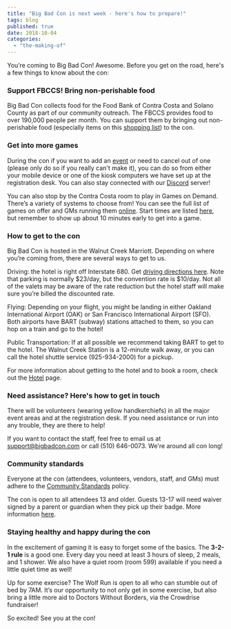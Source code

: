 ```yaml
---
title: "Big Bad Con is next week - here's how to prepare!"
tags: blog
published: true
date: 2018-10-04
categories: 
  - "the-making-of"
---
```


You’re coming to Big Bad Con! Awesome. Before you get on the road, here's a few things to know about the con:

### Support FBCCS! Bring non-perishable food

Big Bad Con collects food for the Food Bank of Contra Costa and Solano County as part of our community outreach. The FBCCS provides food to over 190,000 people per month. You can support them by bringing out non-perishable food (especially items on this [shopping list](https://www.bigbadcon.com/wp-content/uploads/2017/10/Food-Drive-Shopping-List.pdf)) to the con.

### Get into more games

During the con if you want to add an [event](https://www.bigbadcon.com/events/) or need to cancel out of one (please only do so if you really can't make it), you can do so from either your mobile device or one of the kiosk computers we have set up at the registration desk. You can also stay connected with our [Discord](https://discord.gg/JmpDb2j) server!

You can also stop by the Contra Costa room to play in Games on Demand. There’s a variety of systems to choose from! You can see the full list of games on offer and GMs running them [online](https://www.bigbadcon.com/games-on-demand-2018/). Start times are listed [here](https://www.bigbadcon.com/games-on-demand/), but remember to show up about 10 minutes early to get into a game.

### How to get to the con

Big Bad Con is hosted in the Walnut Creek Marriott. Depending on where you’re coming from, there are several ways to get to us.

Driving: the hotel is right off Interstate 680. Get [driving directions here](https://goo.gl/maps/KNj3fCYs5eK2). Note that parking is normally $23/day, but the convention rate is $10/day. Not all of the valets may be aware of the rate reduction but the hotel staff will make sure you’re billed the discounted rate.

Flying: Depending on your flight, you might be landing in either Oakland International Airport (OAK) or San Francisco International Airport (SFO). Both airports have BART (subway) stations attached to them, so you can hop on a train and go to the hotel!

Public Transportation: If at all possible we recommend taking BART to get to the hotel. The Walnut Creek Station is a 12-minute walk away, or you can call the hotel shuttle service (925-934-2000) for a pickup.

For more information about getting to the hotel and to book a room, check out the [Hotel](https://www.bigbadcon.com/hotel/) page.

### Need assistance? Here's how to get in touch

There will be volunteers (wearing yellow handkerchiefs) in all the major event areas and at the registration desk. If you need assistance or run into any trouble, they are there to help!

If you want to contact the staff, feel free to email us at [support@bigbadcon.com](mailto:support@bigbadcon.com) or call (510) 646-0073. We're around all con long!

### Community standards

Everyone at the con (attendees, volunteers, vendors, staff, and GMs) must adhere to the [Community Standards](https://www.bigbadcon.com/community-standards/) policy.

The con is open to all attendees 13 and older. Guests 13-17 will need waiver signed by a parent or guardian when they pick up their badge. More information [here](https://www.bigbadcon.com/age-policy/).

### Staying healthy and happy during the con

In the excitement of gaming it is easy to forget some of the basics. The **3-2-1 rule** is a good one. Every day you need at least 3 hours of sleep, 2 meals, and 1 shower. We also have a quiet room (room 599) available if you need a little quiet time as well!

Up for some exercise? The Wolf Run is open to all who can stumble out of bed by 7AM. It’s our opportunity to not only get in some exercise, but also bring a little more aid to Doctors Without Borders, via the Crowdrise fundraiser!

So excited! See you at the con!
